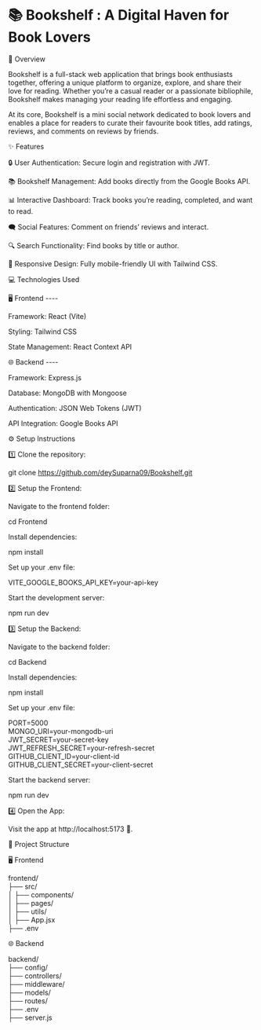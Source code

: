 # 📚 Bookshelf : A Digital Haven for Book Lovers

📝 Overview

Bookshelf is a full-stack web application that brings book enthusiasts together, offering a unique platform to organize, explore, and share their love for reading. Whether you’re a casual reader or a passionate bibliophile, Bookshelf makes managing your reading life effortless and engaging.

At its core, Bookshelf is a mini social network dedicated to book lovers and enables a place for readers to curate their favourite book titles, add ratings, reviews, and comments on reviews by friends.

✨ Features

🔒 User Authentication: Secure login and registration with JWT.

📚 Bookshelf Management: Add books directly from the Google Books API.

📊 Interactive Dashboard: Track books you’re reading, completed, and want to read.

🗨️ Social Features: Comment on friends’ reviews and interact.

🔍 Search Functionality: Find books by title or author.

📱 Responsive Design: Fully mobile-friendly UI with Tailwind CSS.




💻 Technologies Used

🖥️ Frontend ----

Framework: React (Vite)

Styling: Tailwind CSS

State Management: React Context API


🌐 Backend ----

Framework: Express.js

Database: MongoDB with Mongoose

Authentication: JSON Web Tokens (JWT)

API Integration: Google Books API

⚙️ Setup Instructions

1️⃣ Clone the repository:

git clone https://github.com/deySuparna09/Bookshelf.git

2️⃣ Setup the Frontend:

Navigate to the frontend folder:

cd Frontend

Install dependencies:

npm install

Set up your .env file:

VITE_GOOGLE_BOOKS_API_KEY=your-api-key

Start the development server:

npm run dev

3️⃣ Setup the Backend:

Navigate to the backend folder:

cd Backend

Install dependencies:

npm install

Set up your .env file:

PORT=5000  
MONGO_URI=your-mongodb-uri  
JWT_SECRET=your-secret-key  
JWT_REFRESH_SECRET=your-refresh-secret   
GITHUB_CLIENT_ID=your-client-id  
GITHUB_CLIENT_SECRET=your-client-secret


Start the backend server:

npm run dev

4️⃣ Open the App:

Visit the app at http://localhost:5173 🎉.

📂 Project Structure

🖥️ Frontend

frontend/  
├── src/  
│   ├── components/  
│   ├── pages/  
│   ├── utils/   
│   ├── App.jsx  
├── .env   

🌐 Backend

backend/  
├── config/  
├── controllers/  
├── middleware/  
├── models/  
├── routes/   
├── .env  
├── server.js  
